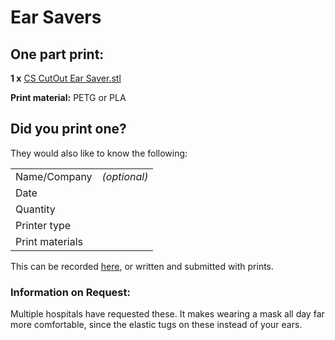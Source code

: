 # Ear Savers

## One part print:
**1 x** [CS CutOut Ear Saver.stl](https://github.com/CRASHSpace/COVID-19-3dprints/raw/master/Ear%20Savers/CS%20CutOut%20Ear%20Saver.stl)

**Print material:** PETG or PLA

## Did you print one?
They would also like to know the following:

|||
|--- |--- |
|Name/Company| _(optional)_|
|Date| |
|Quantity| |
|Printer type| |
|Print materials| |

This can be recorded [here](https://airtable.com/shrZCoERKFkLPPHIm), or written and submitted with prints.

### Information on Request:
Multiple hospitals have requested these. It makes wearing a mask all day far more comfortable, since the elastic tugs on these instead of your ears.
